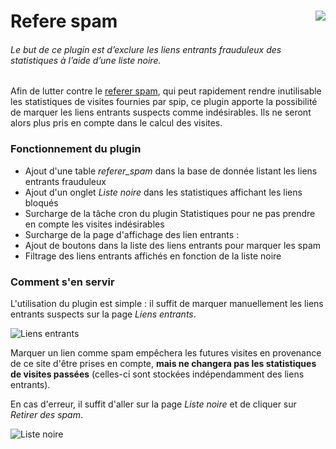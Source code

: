 <h1>Refere spam
<img src="http://contrib.spip.net/local/cache-gd2/8d/d89e3fe02c8b41b8f23f33b541a209.png?1453217799" style="float:right"/>
</h1>


###### Le but de ce plugin est d’exclure les liens entrants frauduleux des statistiques à l’aide d’une liste noire.



Afin de lutter contre le [referer spam](https://fr.wikipedia.org/wiki/Pourriel_de_r%C3%A9f%C3%A9rant), qui peut rapidement rendre inutilisable les statistiques de visites fournies par spip, ce plugin apporte la possibilité de marquer les liens entrants suspects comme indésirables. Ils ne seront alors plus pris en compte dans le calcul des visites.

### Fonctionnement du plugin

- Ajout d'une table *referer_spam* dans la base de donnée listant les liens entrants frauduleux
- Ajout d'un onglet *Liste noire* dans les statistiques affichant les liens bloqués
- Surcharge de la tâche cron du plugin Statistiques pour ne pas prendre en compte les visites indésirables
- Surcharge de la page d'affichage des lien entrants :
 - Ajout de boutons dans la liste des liens entrants pour marquer les spam
 - Filtrage des liens entrants affichés en fonction de la liste noire


### Comment s'en servir

L'utilisation du plugin est simple : il suffit de marquer manuellement les liens entrants suspects sur la page *Liens entrants*.

![Liens entrants](http://contrib.spip.net/IMG/png/capture_d_ecran_2016-01-19_18-49-46.png)

Marquer un lien comme spam empêchera les futures visites en provenance de ce site d'être prises en compte, **mais ne changera pas les statistiques de visites passées** (celles-ci sont stockées indépendamment des liens entrants).  

En cas d'erreur, il suffit d'aller sur la page *Liste noire* et de cliquer sur *Retirer des spam*.

![Liste noire](http://contrib.spip.net/IMG/png/capture_d_ecran_2016-01-19_18-49-45.png)
